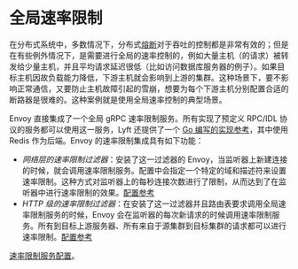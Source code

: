 # 全局速率限制

在分布式系统中，多数情况下，分布式[熔断](../circuit_breaking#arch-overview-circuit-break)对于吞吐的控制都是非常有效的；但是在有些例外情况下，是需要进行全局的速率控制的，例如大量主机（的请求）被转发给少量主机，并且平均请求延迟很低（比如访问数据库服务器的例子）。如果目标主机因故负载能力降低，下游主机就会影响到上游的集群。这种场景下，要不影响正常通信，又要防止主机故障引起的雪崩，想要为每个下游主机分别配置合适的断路器是很难的。这种案例就是使用全局速率控制的典型场景。

Envoy 直接集成了一个全局 gRPC 速率限制服务。所有实现了预定义 RPC/IDL 协议的服务都可以使用这一服务，Lyft 还提供了一个 [Go 编写的实现参考](https://github.com/lyft/ratelimit)，其中使用 Redis 作为后端。Envoy 的速率限制集成具有如下功能：

- *网络层的速率限制过滤器*：安装了这一过滤器的 Envoy，当监听器上新建连接的时候，就会调用速率限制服务。配置中会指定一个特定的域和描述符来设置速率限制。这种方式对监听器上的每秒连接次数进行了限制，从而达到了在监听器中进行速率限制的效果。[配置参考](../../configuration/network_filters/rate_limit_filter.md#config-network-filters-rate-limit)
- *HTTP 级的速率限制过滤器*：在安装了这一过滤器并且路由表要求调用全局速率限制服务的时候，Envoy 会在监听器的每次新请求的时候调用速率限制服务。所有到目标上游服务器、所有来自于源集群到目标集群的请求都可以进行速率限制。[配置参考](../../configuration/http_filters/rate_limit_filter.md#config-http-filters-rate-limit)

[速率限制服务配置](../../configuration/rate_limit.md#config-rate-limit-service)。